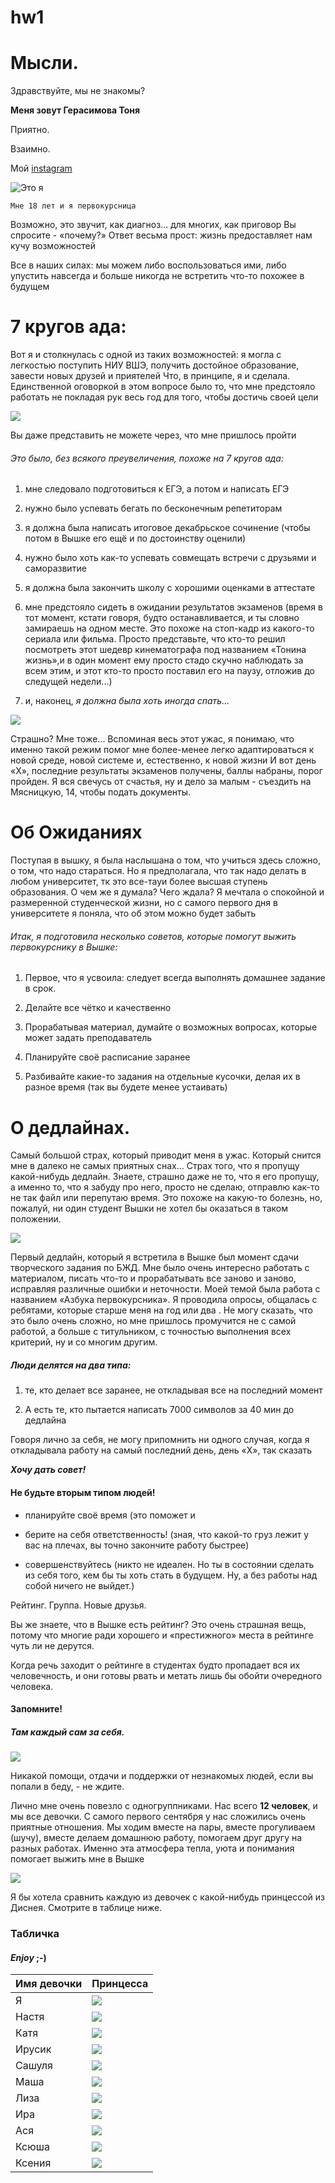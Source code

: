 # hw1
# Мысли.

Здравствуйте, мы не знакомы? 

**Меня зовут Герасимова Тоня**

Приятно.

Взаимно.

Мой [instagram](https://www.instagram.com/_gerasimova/)

![Это я](https://github.com/gerasimovaantoninaivanovna/hw1/blob/master/b9MDA2KF3tk.jpg "Это я")

`Мне 18 лет и я первокурсница`

Возможно, это звучит, как диагноз... для многих, как приговор
Вы спросите - «почему?»
Ответ весьма прост: жизнь предоставляет нам кучу возможностей

Все в наших силах: мы можем либо воспользоваться ими, либо упустить навсегда и больше никогда не встретить что-то похожее в будущем

# 7 кругов ада:

Вот я и столкнулась с одной из таких возможностей: я могла с легкостью поступить НИУ ВШЭ, получить достойное образование, завести новых друзей и приятелей
Что, в принципе, я и сделала.
Единственной оговоркой в этом вопросе было то, что мне предстояло работать не покладая рук весь год для того, чтобы достичь своей цели

![](https://github.com/gerasimovaantoninaivanovna/hw1/blob/master/so-much-work.gif "")

Вы даже представить не можете через, что мне пришлось пройти

###### Это было, без всякого преувеличения, похоже на 7 кругов ада:

1. мне следовало подготовиться к ЕГЭ, а потом и написать ЕГЭ

2) нужно было успевать бегать по бесконечным репетиторам

3) я должна была написать итоговое декабрьское сочинение (чтобы потом в Вышке его ещё и по достоинству оценили)

4) нужно было хоть как-то успевать совмещать встречи с друзьями и саморазвитие

5) я должна была закончить школу с хорошими оценками в аттестате

6) мне предстояло сидеть в ожидании результатов экзаменов (время в тот момент, кстати говоря, будто останавливается, и ты словно замираешь на одном месте. Это похоже на стоп-кадр из какого-то сериала или фильма. Просто представьте, что кто-то решил посмотреть этот шедевр кинематографа под названием «Тонина жизнь»,и в один момент ему просто стадо скучно наблюдать за всем этим, и этот кто-то просто поставил его на паузу, отложив до следущей недели...)

7) и, наконец, _я должна была хоть иногда спать..._

![](https://github.com/gerasimovaantoninaivanovna/hw1/blob/master/Сон-для-слабаков1-300x200.jpg "")

Страшно? Мне тоже...
Вспоминая весь этот ужас, я понимаю, что именно такой режим помог мне более-менее легко адаптироваться к новой среде, новой системе и, естественно, к новой жизни
И вот день «Х», последние результаты экзаменов получены, баллы набраны, порог пройден.
Я вся свечусь от счастья, ну и дело за малым - съездить на Мясницкую, 14, чтобы подать документы.

# Об Ожиданиях

Поступая в вышку, я была наслышана о том, что учиться здесь сложно, о том, что надо стараться. Но я предполагала, что так надо делать в любом университет, тк это все-тауи более высшая ступень образования.
О чем же я думала? Чего ждала? Я мечтала о спокойной и размеренной студенческой жизни, но с самого первого дня в университете я поняла, что об этом можно будет забыть

###### Итак, я подготовила несколько советов, которые помогут выжить первокурснику в Вышке:

1. Первое, что я усвоила: следует всегда выполнять домашнее задание в срок.

2. Делайте все чётко и качественно

3. Прорабатывая материал, думайте о возможных вопросах, которые может задать преподаватель

4. Планируйте своё расписание заранее

5. Разбивайте какие-то задания на отдельные кусочки, делая их в разное время (так вы будете менее устаивать)

# О дедлайнах.

Самый большой страх, который приводит меня в ужас.
Который снится мне в далеко не самых приятных снах...
Страх того, что я пропущу какой-нибудь дедлайн.
Знаете, страшно даже не то, что я его пропущу, а именно то, что я забуду про него, просто не сделаю, отправлю как-то не так файл или перепутаю время.
Это похоже на какую-то болезнь, но, пожалуй, ни один студент Вышки не хотел бы оказаться в таком положении.

![](https://github.com/gerasimovaantoninaivanovna/hw1/blob/master/14336201350.jpg "")

Первый дедлайн, который я встретила в Вышке был момент сдачи творческого задания по БЖД.
Мне было очень интересно работать с материалом, писать что-то и прорабатывать все заново и заново, исправляя различные ошибки и неточности.
Моей темой была работа с названием «Азбука первокурсника».
Я проводила опросы, общалась с ребятами, которые старше меня на год или два .
Не могу сказать, что это было очень сложно, но мне пришлось промучится не с самой работой, а больше с титульником, с точностью выполнения всех критерий, ну и со многим другим.

##### Люди делятся на два типа:

1) те, кто делает все заранее, не откладывая все на последний момент

2) А есть те, кто пытается написать 7000 символов за 40 мин до дедлайна

Говоря лично за себя, не могу припомнить ни одного случая, когда я откладывала работу на самый последний день, день «Х», так сказать

***Хочу дать совет!***
#### Не будьте вторым типом людей!
- планируйте своё время (это поможет и

- берите на себя ответственность! (зная, что какой-то груз лежит у вас на плечах, вы точно закончите работу быстрее)

- совершенствуйтесь (никто не идеален. Но ты в состоянии сделать из себя того, кем бы ты хоть стать в будущем. Ну, а без работы над собой ничего не выйдет.)

Рейтинг. Группа. Новые друзья.

Вы же знаете, что в Вышке есть рейтинг? Это очень страшная вещь, потому что многие ради хорошего и «престижного» места в рейтинге чуть ли не дерутся.

Когда речь заходит о рейтинге в студентах будто пропадает вся их человечность, и они готовы рвать и метать лишь бы обойти очередного человека.

#### Запомните!
##### Там каждый сам за себя.

![](https://github.com/gerasimovaantoninaivanovna/hw1/blob/master/l_8a958f09.jpg11111111.jpg "")

Никакой помощи, отдачи и поддержки от незнакомых людей, если вы попали в беду, - не ждите.

Лично мне очень повезло с одногруппниками.
Нас всего **12 человек**, и мы все девочки.
С самого первого сентября у нас сложились очень приятные отношения.
Мы ходим вместе на пары, вместе прогуливаем (шучу), вместе делаем домашнюю работу, помогаем друг другу на разных работах.
Именно эта атмосфера тепла, уюта и понимания помогает выжить мне в Вышке

![](https://github.com/gerasimovaantoninaivanovna/hw1/blob/master/tumblr_lfakdmx4uN1qb1699o1_1280-711x480.jpg "")

Я бы хотела сравнить каждую из девочек с какой-нибудь принцессой из Диснея. Смотрите в таблице ниже.

### Табличка
#### ***Enjoy*** ;-)

| Имя девочки   | Принцесса |
| ------------- | ------------- |
| Я             | ![](https://github.com/gerasimovaantoninaivanovna/hw1/blob/master/maxresdefault%20(1).jpg "")|
| Настя         |![](https://github.com/gerasimovaantoninaivanovna/hw1/blob/master/maxresdefault.jpg "")|
| Катя          | ![](https://github.com/gerasimovaantoninaivanovna/hw1/blob/master/ARIEL-princess-ariel-7674409-329-477.gif "")|
| Ирусик        |![](https://github.com/gerasimovaantoninaivanovna/hw1/blob/master/Printsessa-Esmeralda.jpg "")|
| Сашуля |![](https://github.com/gerasimovaantoninaivanovna/hw1/blob/master/1407945883_jasmin.jpg "")|
| Маша |![]("")  |
| Лиза |![](https://github.com/gerasimovaantoninaivanovna/hw1/blob/master/1446108031_youloveit_ru_disney_princess_furrytale_pets50.jpg "")  |
| Ира  |![](https://github.com/gerasimovaantoninaivanovna/hw1/blob/master/clipart-cinderella-princess-3.jpg"")  |
| Ася  |![](https://github.com/gerasimovaantoninaivanovna/hw1/blob/master/1478521870.jpg "")  |
| Ксюша  |![](https://github.com/gerasimovaantoninaivanovna/hw1/blob/master/1446108092_youloveit_ru_disney_princess_furrytale_pets59.jpg "")|
| Ксения  |![](https://github.com/gerasimovaantoninaivanovna/hw1/blob/master/17990922%20(1).png "")|
